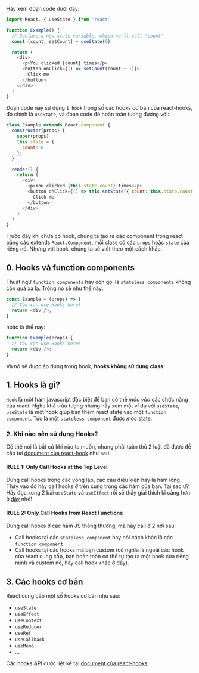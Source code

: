 Hãy xem đoạn code dưới đây:

```javascript
import React, { useState } from 'react'

function Example() {
  // Declare a new state variable, which we'll call "count"
  const [count, setCount] = useState(0)

  return (
    <div>
      <p>You clicked {count} times</p>
      <button onClick={() => setCount(count + 1)}>
        Click me
      </button>
    </div>
  )
}
```

Đoạn code này sử dụng ```1 hook``` trong số các hooks cơ bản của react-hooks, đó chính là ```useState```, và đoạn code đó hoàn toàn tương đương với:

```javascript
class Example extends React.Component {
  constructor(props) {
    super(props)
    this.state = {
      count: 0
    };
  }

  render() {
    return (
      <div>
        <p>You clicked {this.state.count} times</p>
        <button onClick={() => this.setState({ count: this.state.count + 1 })}>
          Click me
        </button>
      </div>
    )
  }
}
```

Trước đây khi chưa có hook, chúng ta tạo ra các component trong react bằng các extends ```React.Component```, mỗi class có các ```props``` hoặc ```state``` của riêng nó. Nhưng với hook, chúng ta sẽ viết theo một cách khác.


<h2>0. Hooks và function components</h2>

Thuật ngữ ```function components``` hay còn gọi là ```stateless components``` không còn quá xa lạ. Trông nó sẽ như thế này:

```javascript
const Example = (props) => {
  // You can use Hooks here!
  return <div />;
}
```
hoặc là thế này:

```javascript
function Example(props) {
  // You can use Hooks here!
  return <div />;
}
```

Và nó sẽ được áp dụng trong hook, <b>hooks không sử dụng class</b>.

<h2>1. Hooks là gì?</h2>

```Hook``` là một hàm javascript đặc biệt để bạn có thể <em>móc vào</em> các chức năng của react. Nghe khá trừu tượng nhưng hãy xem một ví dụ với ```useState```, ```useState``` là một hook giúp bạn thêm react state vào một ```function component```. Tức là một ```stateless component``` được <em>móc</em> state.

<h3>2. Khi nào nên sử dụng Hooks?</h3>

Có thể nói là bất cứ khi nào ta muốn, nhưng phải tuân thủ 2 luật đã được đề cập tại [document của react-hook](https://reactjs.org/docs/hooks-rules.html) như sau:

<h4>RULE 1: Only Call Hooks at the Top Level</h4>

Đừng call hooks trong các vòng lặp, các câu điều kiện hay là hàm lồng. Thay vào đó hãy call hooks ở trên cùng trong các hàm của bạn. Tại sao ư? Hãy đọc xong 2 bài ```useState``` và ```useEffect``` rồi sẽ thấy giải thích kĩ càng hơn ở [đây](./03-rules-of-hooks.md) nhé!

<h4>RULE 2: Only Call Hooks from React Functions</h4>
Đừng call hooks ở các hàm JS thông thường, mà hãy call ở 2 nơi sau:

- Call hooks tại các ```stateless component``` hay nói cách khác là các ```function component```
- Call hooks tại các hooks mà bạn custom (có nghĩa là ngoài các hook của react cung cấp, bạn hoàn toàn có thể tự tạo ra một hook của riêng mình và custom nó, hãy call hook khác ở đây).

<h2>3. Các hooks cơ bản</h2>

React cung cấp một số hooks cơ bản như sau:

- ```useState```
- ```useEffect```
- ```useContext```
- ```useReducer```
- ```useRef```
- ```useCallback```
- ```useMemo```
- ...

Các hooks API được liệt kê tại [document của react-hooks](https://reactjs.org/docs/hooks-reference.html)
